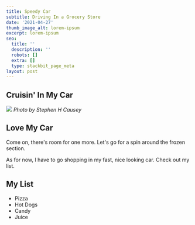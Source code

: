 ```yaml
---
title: Speedy Car
subtitle: Driving In a Grocery Store 
date: '2021-04-27'
thumb_image_alt: lorem-ipsum
excerpt: lorem-ipsum
seo:
  title: ''
  description: ''
  robots: []
  extra: []
  type: stackbit_page_meta
layout: post
---
```

## Cruisin' In My Car

![](/images/jer-groc-car.png)
*Photo by Stephen H Causey*

## Love My Car

Come on, there's room for one more. Let's go for a spin around the frozen section. 

As for now, I have to go shopping in my fast, nice looking car. Check out my list.

## My List

*   Pizza
*   Hot Dogs
*   Candy
*   Juice
